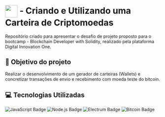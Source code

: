 # <img align="center" width="40px" src="https://hermes.digitalinnovation.one/assets/diome/logo-minimized.png"></a> - Criando e Utilizando uma Carteira de Criptomoedas
Repositório criado para apresentar o desafio de projeto proposto para o bootcamp - Blockchain Developer with Solidity, realizado pela plataforma Digital Innovation One.

## :dart: Objetivo do projeto
Realizar o desenvolvimento de um gerador de carteiras (Wallets) e concretizar transações de envio e recebimento com moeda teste do bitcoin. 

## :computer: Tecnologias Utilizadas
![JavaScript Badge](https://img.shields.io/badge/JavaScript-F7DF1E?logo=javascript&logoColor=000&style=for-the-badge) ![Node.js Badge](https://img.shields.io/badge/Node.js-5FA04E?logo=nodedotjs&logoColor=fff&style=for-the-badge) ![Electrum Badge](https://img.shields.io/badge/Electrum_Bitcoin_Wallet-47848F?logo=electrum&logoColor=fff&style=for-the-badge) ![Bitcoin Badge](https://img.shields.io/badge/Bitcoin_faucet_Generator-F7931A?logo=bitcoin&logoColor=fff&style=for-the-badge) 


